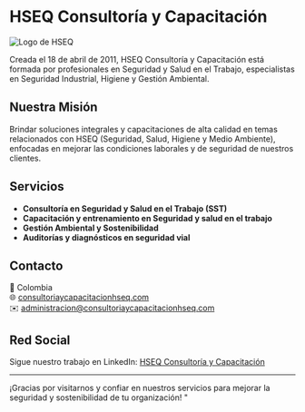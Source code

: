 # HSEQ Consultoría y Capacitación

![Logo de HSEQ]('logo.png') 

Creada el 18 de abril de 2011, HSEQ Consultoría y Capacitación está formada por profesionales en Seguridad y Salud en el Trabajo, especialistas en Seguridad Industrial, Higiene y Gestión Ambiental.

## Nuestra Misión

Brindar soluciones integrales y capacitaciones de alta calidad en temas relacionados con HSEQ (Seguridad, Salud, Higiene y Medio Ambiente), enfocadas en mejorar las condiciones laborales y de seguridad de nuestros clientes.

## Servicios

- **Consultoría en Seguridad y Salud en el Trabajo (SST)**
- **Capacitación y entrenamiento en Seguridad y salud en el trabajo**
- **Gestión Ambiental y Sostenibilidad**
- **Auditorías y diagnósticos en seguridad vial**

## Contacto

📍 Colombia  
🌐 [consultoriaycapacitacionhseq.com](https://consultoriaycapacitacionhseq.com)  
✉️ administracion@consultoriaycapacitacionhseq.com

## Red Social

Sigue nuestro trabajo en LinkedIn: [HSEQ Consultoría y Capacitación](https://linkedin.com)

---

¡Gracias por visitarnos y confiar en nuestros servicios para mejorar la seguridad y sostenibilidad de tu organización!
"
